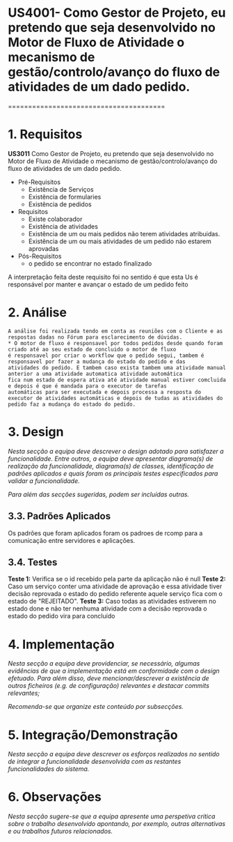 # US4001- Como Gestor de Projeto, eu pretendo que seja desenvolvido no Motor de Fluxo de Atividade o mecanismo de gestão/controlo/avanço do fluxo de atividades de um dado pedido.
=======================================


# 1. Requisitos

**US3011** Como Gestor de Projeto, eu pretendo que seja desenvolvido no Motor de Fluxo de Atividade o mecanismo de gestão/controlo/avanço do fluxo de atividades de um dado pedido.

- Pré-Requisitos
	- Existência de Serviços
	- Existência de formularies
	- Existência de pedidos
- Requisitos
	- Existe colaborador
	- Existência de atividades 
	- Existência de um ou mais pedidos não terem atividades atribuidas.
	- Existência de um ou mais atividades de um pedido não estarem aprovadas
- Pós-Requisitos
	- o pedido se encontrar no estado finalizado 

A interpretação feita deste requisito foi no sentido é que esta Us é responsável por manter e avançar o estado de um pedido feito

# 2. Análise

	A análise foi realizada tendo em conta as reuniões com o Cliente e as respostas dadas no Fórum para esclarecimento de dúvidas.
	* O motor de fluxo é responsavel por todos pedidos desde quando foram criado até ao seu estado de concluido o motor de fluxo
	é responsavel por criar o workflow que o pedido segui, tambem é responsavel por fazer a mudança do estado do pedido e das 
	atividades do pedido. E tambem caso exista tambem uma atividade manual anterior a uma atividade automatica atividade automática 
	fica num estado de espera ativa até atividade manual estiver comcluida e depois é que é mandada para o executor de tarefas 
	automáticas para ser executada e depois processa a resposta do executor de atividades automáticas e depois de tudas as atividades do
	pedido faz a mudança do estado do pedido.

# 3. Design

*Nesta secção a equipa deve descrever o design adotado para satisfazer a funcionalidade. Entre outros, a equipa deve apresentar diagrama(s) de realização da funcionalidade, diagrama(s) de classes, identificação de padrões aplicados e quais foram os principais testes especificados para validar a funcionalidade.*

*Para além das secções sugeridas, podem ser incluídas outras.*


## 3.3. Padrões Aplicados
Os padrões que foram aplicados foram os padroes de rcomp para a comunicação entre servidores e aplicações.
## 3.4. Testes 

**Teste 1:** Verifica se o id recebido pela parte da aplicação não é null
**Teste 2:** Caso um serviço conter uma atividade de aprovação e essa atividade tiver decisão reprovada o estado do pedido 
referente aquele serviço fica com o estado de "REJEITADO".
**Teste 3:** Caso todas as atividades estiverem no estado done e não ter nenhuma atividade com a decisão reprovada o estado do pedido vira para concluído


# 4. Implementação

*Nesta secção a equipa deve providenciar, se necessário, algumas evidências de que a implementação está em conformidade com o design efetuado. Para além disso, deve mencionar/descrever a existência de outros ficheiros (e.g. de configuração) relevantes e destacar commits relevantes;*

*Recomenda-se que organize este conteúdo por subsecções.*

# 5. Integração/Demonstração

*Nesta secção a equipa deve descrever os esforços realizados no sentido de integrar a funcionalidade desenvolvida com as restantes funcionalidades do sistema.*

# 6. Observações

*Nesta secção sugere-se que a equipa apresente uma perspetiva critica sobre o trabalho desenvolvido apontando, por exemplo, outras alternativas e ou trabalhos futuros relacionados.*



